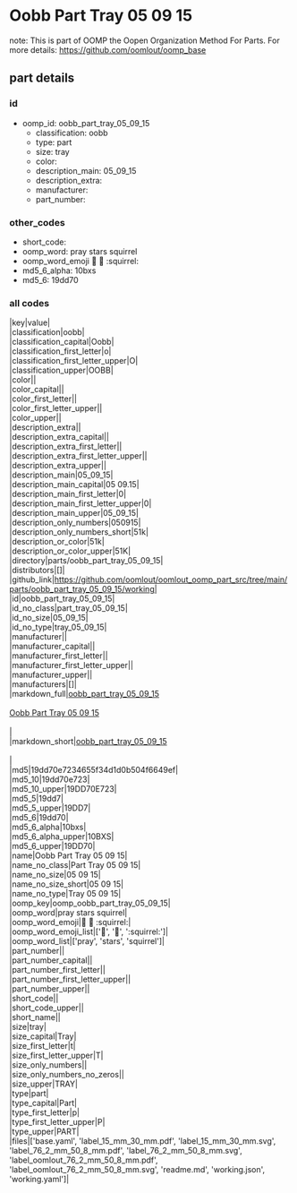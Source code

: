 # Oobb Part Tray 05 09 15  

note: This is part of OOMP the Oopen Organization Method For Parts. For more details: https://github.com/oomlout/oomp_base

##  part details





### id
* oomp_id: oobb_part_tray_05_09_15
  * classification: oobb
  * type: part
  * size: tray
  * color: 
  * description_main: 05_09_15
  * description_extra: 
  * manufacturer: 
  * part_number: 

### other_codes
* short_code: 
* oomp_word: pray stars squirrel
* oomp_word_emoji :pray: :stars: :squirrel:
* md5_6_alpha: 10bxs
* md5_6: 19dd70

### all codes 
|key|value|  
|classification|oobb|  
|classification_capital|Oobb|  
|classification_first_letter|o|  
|classification_first_letter_upper|O|  
|classification_upper|OOBB|  
|color||  
|color_capital||  
|color_first_letter||  
|color_first_letter_upper||  
|color_upper||  
|description_extra||  
|description_extra_capital||  
|description_extra_first_letter||  
|description_extra_first_letter_upper||  
|description_extra_upper||  
|description_main|05_09_15|  
|description_main_capital|05 09.15|  
|description_main_first_letter|0|  
|description_main_first_letter_upper|0|  
|description_main_upper|05_09_15|  
|description_only_numbers|050915|  
|description_only_numbers_short|51k|  
|description_or_color|51k|  
|description_or_color_upper|51K|  
|directory|parts/oobb_part_tray_05_09_15|  
|distributors|[]|  
|github_link|https://github.com/oomlout/oomlout_oomp_part_src/tree/main/parts/oobb_part_tray_05_09_15/working|  
|id|oobb_part_tray_05_09_15|  
|id_no_class|part_tray_05_09_15|  
|id_no_size|05_09_15|  
|id_no_type|tray_05_09_15|  
|manufacturer||  
|manufacturer_capital||  
|manufacturer_first_letter||  
|manufacturer_first_letter_upper||  
|manufacturer_upper||  
|manufacturers|[]|  
|markdown_full|[oobb_part_tray_05_09_15](https://github.com/oomlout/oomlout_oomp_part_src/tree/main/parts/oobb_part_tray_05_09_15/working)<br>[](https://github.com/oomlout/oomlout_oomp_part_src/tree/main/parts/oobb_part_tray_05_09_15/working)<br>[Oobb Part Tray 05 09 15](https://github.com/oomlout/oomlout_oomp_part_src/tree/main/parts/oobb_part_tray_05_09_15/working)<br><br>|  
|markdown_short|[oobb_part_tray_05_09_15](https://github.com/oomlout/oomlout_oomp_part_src/tree/main/parts/oobb_part_tray_05_09_15/working)<br><br>|  
|md5|19dd70e7234655f34d1d0b504f6649ef|  
|md5_10|19dd70e723|  
|md5_10_upper|19DD70E723|  
|md5_5|19dd7|  
|md5_5_upper|19DD7|  
|md5_6|19dd70|  
|md5_6_alpha|10bxs|  
|md5_6_alpha_upper|10BXS|  
|md5_6_upper|19DD70|  
|name|Oobb Part Tray 05 09 15|  
|name_no_class|Part Tray 05 09 15|  
|name_no_size|05 09 15|  
|name_no_size_short|05 09 15|  
|name_no_type|Tray 05 09 15|  
|oomp_key|oomp_oobb_part_tray_05_09_15|  
|oomp_word|pray stars squirrel|  
|oomp_word_emoji|:pray: :stars: :squirrel:|  
|oomp_word_emoji_list|[':pray:', ':stars:', ':squirrel:']|  
|oomp_word_list|['pray', 'stars', 'squirrel']|  
|part_number||  
|part_number_capital||  
|part_number_first_letter||  
|part_number_first_letter_upper||  
|part_number_upper||  
|short_code||  
|short_code_upper||  
|short_name||  
|size|tray|  
|size_capital|Tray|  
|size_first_letter|t|  
|size_first_letter_upper|T|  
|size_only_numbers||  
|size_only_numbers_no_zeros||  
|size_upper|TRAY|  
|type|part|  
|type_capital|Part|  
|type_first_letter|p|  
|type_first_letter_upper|P|  
|type_upper|PART|  
|files|['base.yaml', 'label_15_mm_30_mm.pdf', 'label_15_mm_30_mm.svg', 'label_76_2_mm_50_8_mm.pdf', 'label_76_2_mm_50_8_mm.svg', 'label_oomlout_76_2_mm_50_8_mm.pdf', 'label_oomlout_76_2_mm_50_8_mm.svg', 'readme.md', 'working.json', 'working.yaml']|  

